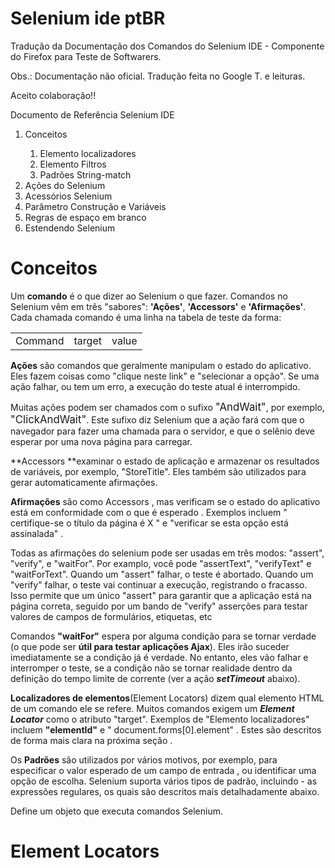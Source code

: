 Selenium ide ptBR
=================

Tradução da Documentação dos Comandos do Selenium  IDE - Componente do Firefox para Teste de Softwarers.

Obs.: Documentação não oficial. Tradução feita no Google T. e leituras.

Aceito colaboração!!

Documento de Referência Selenium IDE 

<ol>
<li>Conceitos</li>
    <ol>
        <li>Elemento localizadores</li> 
        <li>Elemento Filtros</li> 
        <li>Padrões String-match</li> 
    </ol>
<li>Ações do Selenium</li> 
<li>Acessórios Selenium</li> 
<li>Parâmetro Construção e Variáveis </li>
<li>Regras de espaço em branco </li>
<li>Estendendo Selenium</li>
</ol>

Conceitos
=================
Um **comando** é o que dizer ao Selenium o que fazer. Comandos no Selenium vêm em três "sabores": **'Ações'**, **'Accessors'** e **'Afirmações'**. Cada chamada comando é uma linha na tabela de teste da forma:
<br>
<table>
<tr>
    <td>Command</td>
    <td>target</td>
    <td>value</td>
    
</tr>
</table>

**Ações** são comandos que geralmente manipulam o estado do aplicativo. Eles fazem coisas como "clique neste link" e "selecionar a opção". Se uma ação falhar, ou tem um erro, a execução do teste atual é interrompido.

Muitas ações podem ser chamados com o sufixo <big>"AndWait"</big>, por exemplo, <big>"ClickAndWait"</big>. Este sufixo diz Selenium que a ação fará com que o navegador para fazer uma chamada para o servidor, e que o selênio deve esperar por uma nova página para carregar.

**Accessors **examinar o estado de aplicação e armazenar os resultados de variáveis, por exemplo, "StoreTitle". Eles também são utilizados para gerar automaticamente afirmações.


**Afirmações** são como Accessors , mas verificam se o estado do aplicativo está em conformidade com o que é esperado . Exemplos incluem " certifique-se o título da página é X " e "verificar se esta opção está assinalada" .

Todas as afirmações do selenium pode ser usadas em três modos: "assert", "verify", e "waitFor". Por examplo, você pode "assertText", "verifyText" e "waitForText". Quando um "assert" falhar, o teste é abortado. Quando um "verify" falhar, o teste vai continuar a execução, registrando o fracasso. Isso permite que um único "assert" para garantir que a aplicação está na página correta, seguido por um bando de "verify" asserções para testar valores de campos de formulários, etiquetas, etc

Comandos **"waitFor"** espera por alguma condição para se tornar verdade (o que pode ser **útil para testar aplicações Ajax**). Eles irão suceder imediatamente se a condição já é verdade. No entanto, eles vão falhar e interromper o teste, se a condição não se tornar realidade dentro da definição do tempo limite de corrente (ver a ação ***setTimeout*** abaixo).

**Localizadores de elementos**(Element Locators) dizem qual elemento HTML de um comando ele se refere. Muitos comandos exigem um ***Element Locator*** como o atributo "target". Exemplos de "Elemento localizadores" incluem **"elementId"** e " document.forms[0].element" . Estes são descritos de forma mais clara na próxima seção .

Os **Padrões** são utilizados por vários motivos, por exemplo, para especificar o valor esperado de um campo de entrada , ou identificar uma opção de escolha. Selenium suporta vários tipos de padrão, incluindo - as expressões regulares, os quais são descritos mais detalhadamente abaixo.

Define um objeto que executa comandos Selenium.

Element Locators
=================

